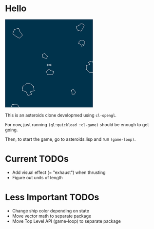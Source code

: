 # Hello #

![Screenshot](screenie.png "Screenshot")

  
This is an asteroids clone developmed using `cl-opengl`.

For now, just running `(ql:quickload :cl-game)` should be enough to get going.

Then, to start the game, go to asteroids.lisp and run `(game-loop)`.

# Current TODOs #

+ Add visual effect (= "exhaust") when thrusting
+ Figure out units of length

# Less Important TODOs #
+ Change ship color depending on state
+ Move vector math to separate package
+ Move Top Level API (game-loop) to separate package
